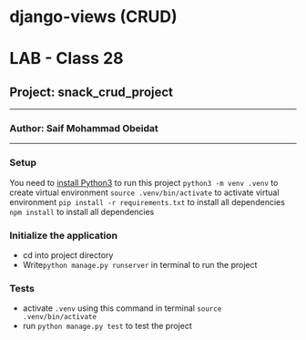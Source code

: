 # django-views (CRUD)

# LAB - Class 28

## Project: snack_crud_project
---
### Author: Saif Mohammad Obeidat
---


### Setup
You need to [install Python3](https://wsvincent.com/install-python/#install-python-on-linux) to run this project
`python3 -m venv .venv` to create virtual environment
`source .venv/bin/activate` to activate virtual environment
`pip install -r requirements.txt` to install all dependencies
`npm install` to install all dependencies




### Initialize the application
- cd into project directory
- Write`python manage.py runserver` in terminal to run the project

### Tests

- activate `.venv` using this command in terminal `source .venv/bin/activate`
- run `python manage.py test` to test the project
